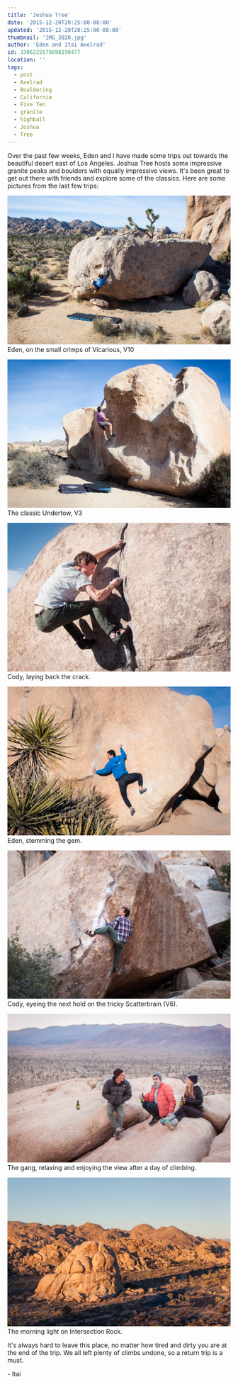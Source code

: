 ```yaml
---
title: 'Joshua Tree'
date: '2015-12-20T20:25:00-08:00'
updated: '2015-12-20T20:25:00-08:00'
thumbnail: 'IMG_3020.jpg'
author: 'Eden and Itai Axelrad'
id: 3306225579898198477
location: ''
tags:
  - post
  - Axelrad
  - Bouldering
  - California
  - Five Ten
  - granite
  - highball
  - Joshua
  - Tree
---
```


Over the past few weeks, Eden and I have made some trips out towards the beautiful desert east of Los Angeles. Joshua Tree hosts some impressive granite peaks and boulders with equally impressive views. It's been great to get out there with friends and explore some of the classics. Here are some pictures from the last few trips:

![image alt](/images/IMG_3020.jpg)Eden, on the small crimps of Vicarious, V10

![image alt](/images/IMG_3023.jpg)The classic Undertow, V3

![image alt](/images/IMG_3254.jpg)Cody, laying back the crack.

![image alt](/images/IMG_3260.jpg)Eden, stemming the gem.

![image alt](/images/IMG_3257.jpg)Cody, eyeing the next hold on the tricky Scatterbrain (V6).

![image alt](/images/IMG_3277.jpg)The gang, relaxing and enjoying the view after a day of climbing.

![image alt](/images/IMG_3302.jpg)The morning light on Intersection Rock.

It's always hard to leave this place, no matter how tired and dirty you are at the end of the trip. We all left plenty of climbs undone, so a return trip is a must.

\- Itai
